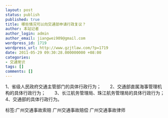 ```yaml
---
layout: post
status: publish
published: true
title: 哪些情况可以向交通部申请行政复议？
author: 本站记者
author_login: admin
author_email: jiangwei909@gmail.com
wordpress_id: 1719
wordpress_url: http://www.gzjtlaw.com/?p=1719
date: 2011-05-29 09:30:28.000000000 +08:00
categories:
- 交通常识
tags: []
comments: []
---
```

1、省级人民政府交通主管部门的具体行政行为；　　2、交通部直属海事管理机构的具体行政行为；　　3、长江航务管理局、珠江航务管理局的具体行政行为；　　4、交通部的具体行政行为。标签:广州交通事故索赔 广州交通事故赔偿 广州交通事故律师
